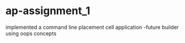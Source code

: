 # ap-assignment_1
implemented a command line placement cell application -future builder using oops concepts
